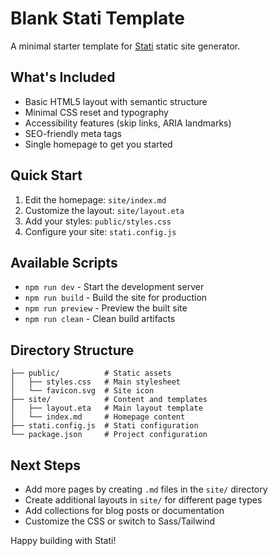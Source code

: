 # Blank Stati Template

A minimal starter template for [Stati](https://github.com/ianchak/stati) static site generator.

## What's Included

- Basic HTML5 layout with semantic structure
- Minimal CSS reset and typography
- Accessibility features (skip links, ARIA landmarks)
- SEO-friendly meta tags
- Single homepage to get you started

## Quick Start

1. Edit the homepage: `site/index.md`
2. Customize the layout: `site/layout.eta`
3. Add your styles: `public/styles.css`
4. Configure your site: `stati.config.js`

## Available Scripts

- `npm run dev` - Start the development server
- `npm run build` - Build the site for production
- `npm run preview` - Preview the built site
- `npm run clean` - Clean build artifacts

## Directory Structure

```
├── public/          # Static assets
│   ├── styles.css   # Main stylesheet
│   └── favicon.svg  # Site icon
├── site/            # Content and templates
│   ├── layout.eta   # Main layout template
│   └── index.md     # Homepage content
├── stati.config.js  # Stati configuration
└── package.json     # Project configuration
```

## Next Steps

- Add more pages by creating `.md` files in the `site/` directory
- Create additional layouts in `site/` for different page types
- Add collections for blog posts or documentation
- Customize the CSS or switch to Sass/Tailwind

Happy building with Stati!
